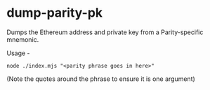 # dump-parity-pk

Dumps the Ethereum address and private key from a Parity-specific mnemonic.

Usage -

```
node ./index.mjs "<parity phrase goes in here>"
```

(Note the quotes around the phrase to ensure it is one argument)


